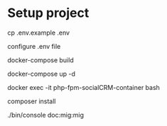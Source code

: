 # Setup project

cp .env.example .env

configure .env file

docker-compose build

docker-compose up -d

docker exec -it php-fpm-socialCRM-container bash

composer install

./bin/console doc:mig:mig